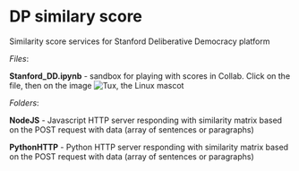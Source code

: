 # DP similary score
Similarity score services for Stanford Deliberative Democracy platform 

*Files*:  

**Stanford_DD.ipynb**  -  sandbox for playing with scores in Collab. Click on the file, then on the image ![Tux, the Linux mascot](https://colab.research.google.com/assets/colab-badge.svg)  

*Folders*:  

**NodeJS** - Javascript HTTP server responding with similarity matrix based on the POST request with data (array of sentences or paragraphs)  

**PythonHTTP** - Python HTTP server responding with similarity matrix based on the POST request with data (array of sentences or paragraphs)
